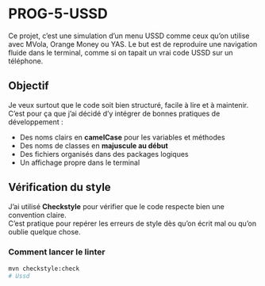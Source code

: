 # PROG-5-USSD

Ce projet, c’est une simulation d’un menu USSD comme ceux qu’on utilise avec MVola, Orange Money ou YAS. Le but est de reproduire une navigation fluide dans le terminal, comme si on tapait un vrai code USSD sur un téléphone.

## Objectif

Je veux surtout que le code soit bien structuré, facile à lire et à maintenir.  
C’est pour ça que j’ai décidé d’y intégrer de bonnes pratiques de développement :

- Des noms clairs en **camelCase** pour les variables et méthodes
- Des noms de classes en **majuscule au début**
- Des fichiers organisés dans des packages logiques
- Un affichage propre dans le terminal

## Vérification du style

J’ai utilisé **Checkstyle** pour vérifier que le code respecte bien une convention claire.  
C’est pratique pour repérer les erreurs de style dès qu’on écrit mal ou qu’on oublie quelque chose.

### Comment lancer le linter

```bash
mvn checkstyle:check
# Ussd